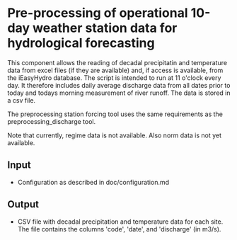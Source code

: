 # Pre-processing of operational 10-day weather station data for hydrological forecasting
This component allows the reading of decadal precipitatin and temperature data from excel files (if they are available) and, if access is available, from the iEasyHydro database. The script is intended to run at 11 o'clock every day. It therefore includes daily average discharge data from all dates prior to today and todays morning measurement of river runoff. The data is stored in a csv file.

The preprocessing station forcing tool uses the same requirements as the preprocessing_discharge tool.

Note that currently, regime data is not available. Also norm data is not yet available.

## Input
- Configuration as described in doc/configuration.md

## Output
- CSV file with decadal precipitation and temperature data for each site. The file contains the columns 'code', 'date', and 'discharge' (in m3/s).




